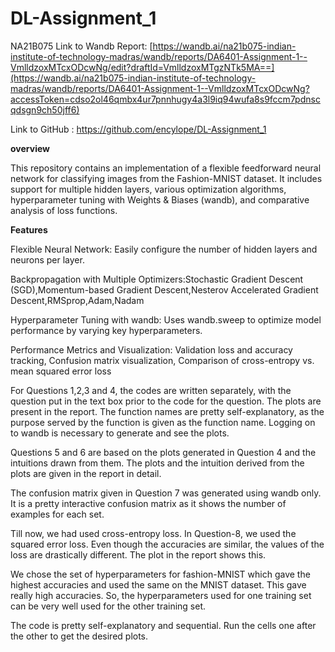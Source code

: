 # DL-Assignment_1
NA21B075
Link to Wandb Report: [https://wandb.ai/na21b075-indian-institute-of-technology-madras/wandb/reports/DA6401-Assignment-1--VmlldzoxMTcxODcwNg/edit?draftId=VmlldzoxMTgzNTk5MA==](https://wandb.ai/na21b075-indian-institute-of-technology-madras/wandb/reports/DA6401-Assignment-1--VmlldzoxMTcxODcwNg?accessToken=cdso2ol46qmbx4ur7pnnhugy4a3l9iq94wufa8s9fccm7pdnscqdsgn9ch50jff6)

Link to GitHub : https://github.com/encylope/DL-Assignment_1

**overview**

This repository contains an implementation of a flexible feedforward neural network for classifying images from the Fashion-MNIST dataset. It includes support for multiple hidden layers, various optimization algorithms, hyperparameter tuning with Weights & Biases (wandb), and comparative analysis of loss functions.

**Features**

Flexible Neural Network: Easily configure the number of hidden layers and neurons per layer.

Backpropagation with Multiple Optimizers:Stochastic Gradient Descent (SGD),Momentum-based Gradient Descent,Nesterov Accelerated Gradient Descent,RMSprop,Adam,Nadam

Hyperparameter Tuning with wandb: Uses wandb.sweep to optimize model performance by varying key hyperparameters.

Performance Metrics and Visualization: Validation loss and accuracy tracking, Confusion matrix visualization, Comparison of cross-entropy vs. mean squared error loss


For Questions 1,2,3 and 4, the codes are written separately, with the question put in the text box prior to the code for the question. The plots are present in the report. The function names are pretty self-explanatory, as the purpose served by the function is given as the function name. Logging on to wandb is necessary to generate and see the plots.

Questions 5 and 6 are based on the plots generated in Question 4 and the intuitions drawn from them. The plots and the intuition derived from the plots are given in the report in detail.

The confusion matrix given in Question 7 was generated using wandb only. It is a pretty interactive confusion matrix as it shows the number of examples for each set.

Till now, we had used cross-entropy loss. In Question-8, we used the squared error loss. Even though the accuracies are similar, the values of the loss are drastically different. The plot in the report shows this.

We chose the set of hyperparameters for fashion-MNIST which gave the highest accuracies and used the same on the MNIST dataset. This gave really high accuracies. So, the hyperparameters used for one training set can be very well used for the other training set.

The code is pretty self-explanatory and sequential. Run the cells one after the other to get the desired plots.
